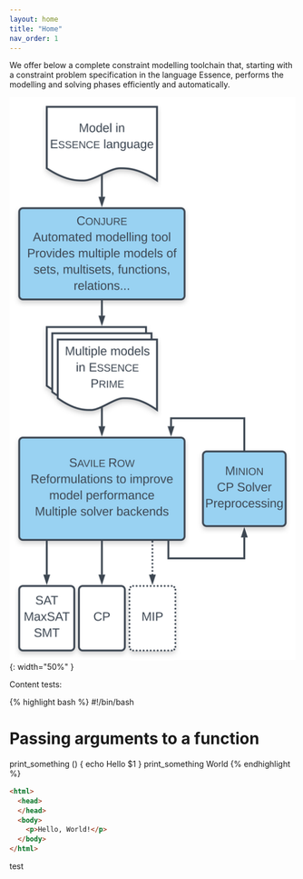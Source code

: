 ```yaml
---
layout: home
title: "Home"
nav_order: 1
---
```


We offer below a complete constraint modelling toolchain that, starting with a constraint problem specification in the language Essence, performs the modelling and solving phases efficiently and automatically.

![The toolchain](images/frontpage.svg){: width="50%" }

Content tests:

{% highlight bash %}
#!/bin/bash
# Passing arguments to a function
print_something () {
echo Hello $1
}
print_something World
{% endhighlight %}

```html
<html>
  <head>
  </head>
  <body>
    <p>Hello, World!</p>
  </body>
</html>
```

test
